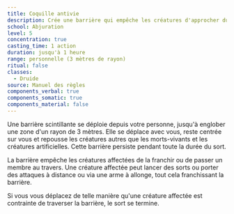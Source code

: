 ```yaml
---
title: Coquille antivie
description: Crée une barrière qui empêche les créatures d'approcher du PJ.
school: Abjuration
level: 5
concentration: true
casting_time: 1 action
duration: jusqu'à 1 heure
range: personnelle (3 mètres de rayon)
ritual: false
classes:
  - Druide
source: Manuel des règles
components_verbal: true
components_somatic: true
components_material: false
---
```

Une barrière scintillante se déploie depuis votre personne, jusqu'à englober une zone d'un rayon de 3  mètres. Elle se déplace avec vous, reste centrée sur vous et repousse les créatures autres que les morts-vivants et les créatures artificielles. Cette barrière persiste pendant toute la durée du sort.

La barrière empêche les créatures affectées de la franchir ou de passer un membre au travers. Une créature affectée peut lancer des sorts ou porter des attaques à distance ou via une arme à allonge, tout cela franchissant la barrière.

Si vous vous déplacez de telle manière qu'une créature affectée est contrainte de traverser la barrière, le sort se termine.
